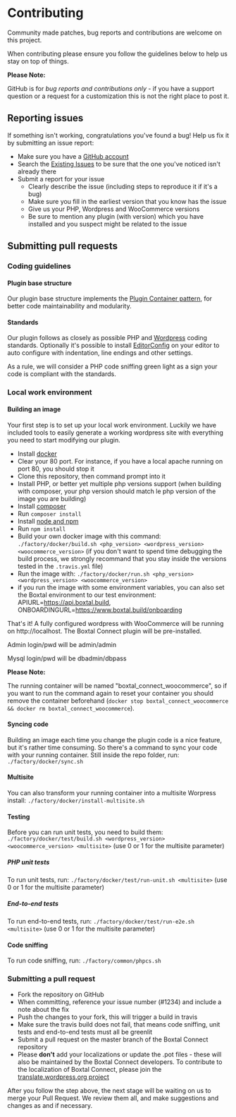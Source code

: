 # Contributing

Community made patches, bug reports and contributions are welcome on this project.

When contributing please ensure you follow the guidelines below to help us stay on top of things.

__Please Note:__

GitHub is for _bug reports and contributions only_ - if you have a support question or a request for a customization this is not the right place to post it.

## Reporting issues

If something isn't working, congratulations you've found a bug! Help us fix it by submitting an issue report:

* Make sure you have a [GitHub account](https://github.com/signup/free)
* Search the [Existing Issues](https://github.com/Boxtale/boxtal-connect-woocommerce/issues) to be sure that the one you've noticed isn't already there
* Submit a report for your issue
  * Clearly describe the issue (including steps to reproduce it if it's a bug)
  * Make sure you fill in the earliest version that you know has the issue
  * Give us your PHP, Wordpress and WooCommerce versions
  * Be sure to mention any plugin (with version) which you have installed and you suspect might be related to the issue

## Submitting pull requests

### Coding guidelines

#### Plugin base structure

Our plugin base structure implements the [Plugin Container pattern](https://www.smashingmagazine.com/2015/05/how-to-use-autoloading-and-a-plugin-container-in-wordpress-plugins/), for better code maintainability and modularity.

#### Standards

Our plugin follows as closely as possible PHP and [Wordpress](https://make.wordpress.org/core/handbook/coding-standards/php/) coding standards. Optionally it's possible to install [EditorConfig](http://editorconfig.org/) on your editor to auto configure with indentation, line endings and other settings.

As a rule, we will consider a PHP code sniffing green light as a sign your code is compliant with the standards.

### Local work environment

#### Building an image

Your first step is to set up your local work environment. Luckily we have included tools to easily generate a working wordpress site with everything you need to start modifying our plugin.
* Install [docker](https://www.docker.com/)
* Clear your 80 port. For instance, if you have a local apache running on port 80, you should stop it
* Clone this repository, then command prompt into it
* Install PHP, or better yet multiple php versions support (when building with composer, your php version should match le php version of the image you are building)
* Install [composer](https://getcomposer.org/)
* Run `composer install`
* Install [node and npm](https://docs.npmjs.com/getting-started/installing-node#installing-npm-from-the-nodejs-site)
* Run `npm install`
* Build your own docker image with this command: `./factory/docker/build.sh <php_version> <wordpress_version> <woocommerce_version>` (if you don't want to spend time debugging the build process, we strongly recommand that you stay inside the versions tested in the `.travis.yml` file)
* Run the image with: 
`./factory/docker/run.sh <php_version> <wordpress_version> <woocommerce_version>`
* if you run the image with some environment variables, you can also set the Boxtal environment to our test environment: APIURL=https://api.boxtal.build, ONBOARDINGURL=https://www.boxtal.build/onboarding

That's it! A fully configured wordpress with WooCommerce will be running on http://localhost. The Boxtal Connect plugin will be pre-installed.

Admin login/pwd will be admin/admin

Mysql login/pwd will be dbadmin/dbpass

__Please Note:__

The running container will be named "boxtal_connect_woocommerce", so if you want to run the command again to reset your container you should remove the container beforehand (`docker stop boxtal_connect_woocommerce && docker rm boxtal_connect_woocommerce`).

#### Syncing code

Building an image each time you change the plugin code is a nice feature, but it's rather time consuming. So there's a command to sync your code with your running container. Still inside the repo folder, run: `./factory/docker/sync.sh`

#### Multisite

You can also transform your running container into a multisite Worpress install: `./factory/docker/install-multisite.sh`

#### Testing

Before you can run unit tests, you need to build them: `./factory/docker/test/build.sh <wordpress_version> <woocommerce_version> <multisite>` (use 0 or 1 for the multisite parameter)

##### PHP unit tests

To run unit tests, run: `./factory/docker/test/run-unit.sh <multisite>` (use 0 or 1 for the multisite parameter)

##### End-to-end tests

To run end-to-end tests, run: `./factory/docker/test/run-e2e.sh <multisite>` (use 0 or 1 for the multisite parameter)

#### Code sniffing

To run code sniffing, run: `./factory/common/phpcs.sh`

### Submitting a pull request

* Fork the repository on GitHub
* When committing, reference your issue number (#1234) and include a note about the fix
* Push the changes to your fork, this will trigger a build in travis
* Make sure the travis build does not fail, that means code sniffing, unit tests and end-to-end tests must all be greenlit
* Submit a pull request on the master branch of the Boxtal Connect repository
* Please **don't** add your localizations or update the .pot files - these will also be maintained by the Boxtal Connect developers. To contribute to the localization of Boxtal Connect, please join the [translate.wordpress.org project](https://translate.wordpress.org/projects/wp-plugins/boxtal-connect)

After you follow the step above, the next stage will be waiting on us to merge your Pull Request. We review them all, and make suggestions and changes as and if necessary.





